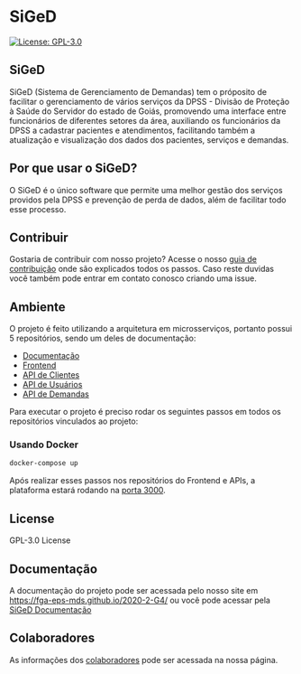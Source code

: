 # SiGeD
[![License: GPL-3.0](https://img.shields.io/badge/License-GPL3-blue.svg)](https://opensource.org/licenses/gpl-3.0.html)

## SiGeD
  SiGeD (Sistema de Gerenciamento de Demandas) tem o próposito de facilitar o gerenciamento de vários serviços da DPSS - Divisão de Proteção à Saúde do Servidor do estado de Goiás, promovendo uma interface entre funcionários de diferentes setores da área, auxiliando os funcionários da DPSS a cadastrar pacientes e atendimentos, facilitando também a atualização e visualização dos dados dos pacientes, serviços e demandas. 

## Por que usar o SiGeD?
O SiGeD é o único software que permite uma melhor gestão dos serviços providos pela DPSS e prevenção de perda de dados, além de facilitar todo esse processo.  

## Contribuir
Gostaria de contribuir com nosso projeto? Acesse o nosso [guia de contribuição](docs/CONTRIBUTING.md) onde são explicados todos os passos.
Caso reste duvidas você também pode entrar em contato conosco criando uma issue. 

## Ambiente
O projeto é feito utilizando a arquitetura em microsserviços, portanto possui 5 repositórios, sendo um deles de documentação:
- [Documentação](https://github.com/fga-eps-mds/2020-2-G4)
- [Frontend](https://github.com/fga-eps-mds/2020-2-G4-Frontend)
- [API de Clientes](https://github.com/fga-eps-mds/2020-2-G4-Clients)
- [API de Usuários](https://github.com/fga-eps-mds/2020-2-G4-Users)
- [API de Demandas](https://github.com/fga-eps-mds/2020-2-G4-Demands)

Para executar o projeto é preciso rodar os seguintes passos em todos os repositórios vinculados ao projeto:
### Usando Docker
```bash
docker-compose up
```
Após realizar esses passos nos repositórios do Frontend e APIs, a plataforma estará rodando na [porta 3000](http://localhost:3000/).

## License

GPL-3.0 License

## Documentação

A documentação do projeto pode ser acessada pelo nosso site em https://fga-eps-mds.github.io/2020-2-G4/ ou você pode acessar pela [SiGeD Documentação](https://fga-eps-mds.github.io/2020-2-G4/home/)


## Colaboradores
 As informações dos [colaboradores](https://fga-eps-mds.github.io/2020-2-G4/team/) pode ser acessada na nossa página.

